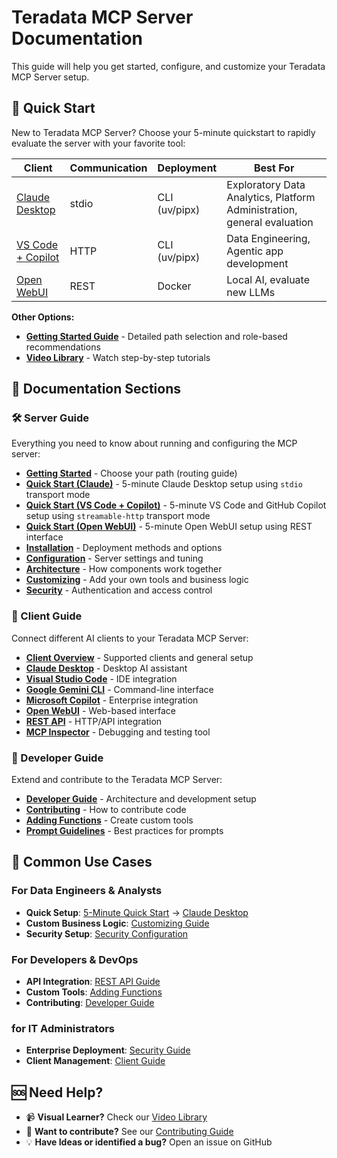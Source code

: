 # Teradata MCP Server Documentation

This guide will help you get started, configure, and customize your Teradata MCP Server setup.

## 🚀 Quick Start

New to Teradata MCP Server? Choose your 5-minute quickstart to rapidly evaluate the server with your favorite tool:

| **Client** | **Communication** | **Deployment** | **Best For** |
|------------|------------------|----------------|--------------|
| [Claude Desktop](server_guide/QUICK_START.md) | stdio | CLI (uv/pipx) | Exploratory Data Analytics, Platform Administration, general evaluation |
| [VS Code + Copilot](server_guide/QUICK_START_VSCODE.md) | HTTP | CLI (uv/pipx) | Data Engineering, Agentic app development |
| [Open WebUI](server_guide/QUICK_START_OPEN_WEBUI.md) | REST | Docker | Local AI, evaluate new LLMs |

**Other Options:**
- **[Getting Started Guide](server_guide/GETTING_STARTED.md)** - Detailed path selection and role-based recommendations
- **[Video Library](server_guide/VIDEO_LIBRARY.md)** - Watch step-by-step tutorials

## 📖 Documentation Sections

### 🛠 Server Guide
Everything you need to know about running and configuring the MCP server:

- **[Getting Started](server_guide/GETTING_STARTED.md)** - Choose your path (routing guide)
- **[Quick Start (Claude)](server_guide/QUICK_START.md)** - 5-minute Claude Desktop setup using `stdio` transport mode
- **[Quick Start (VS Code + Copilot)](server_guide/QUICK_START_VSCODE.md)** - 5-minute VS Code and GitHub Copilot setup using `streamable-http` transport mode
- **[Quick Start (Open WebUI)](server_guide/QUICK_START_OPEN_WEBUI.md)** - 5-minute Open WebUI setup using REST interface
- **[Installation](server_guide/INSTALLATION.md)** - Deployment methods and options
- **[Configuration](server_guide/CONFIGURATION.md)** - Server settings and tuning
- **[Architecture](server_guide/ARCHITECTURE.md)** - How components work together
- **[Customizing](server_guide/CUSTOMIZING.md)** - Add your own tools and business logic
- **[Security](server_guide/SECURITY.md)** - Authentication and access control

### 👥 Client Guide
Connect different AI clients to your Teradata MCP Server:

- **[Client Overview](client_guide/CLIENT_GUIDE.md)** - Supported clients and general setup
- **[Claude Desktop](client_guide/Claude_desktop.md)** - Desktop AI assistant
- **[Visual Studio Code](client_guide/Visual_Studio_Code.md)** - IDE integration
- **[Google Gemini CLI](client_guide/Google_Gemini_CLI.md)** - Command-line interface
- **[Microsoft Copilot](client_guide/Microsoft_copilot.md)** - Enterprise integration
- **[Open WebUI](client_guide/Open_WebUI.md)** - Web-based interface
- **[REST API](client_guide/Rest_API.md)** - HTTP/API integration
- **[MCP Inspector](client_guide/MCP_Inspector.md)** - Debugging and testing tool

### 🔧 Developer Guide
Extend and contribute to the Teradata MCP Server:

- **[Developer Guide](developer_guide/DEVELOPER_GUIDE.md)** - Architecture and development setup
- **[Contributing](developer_guide/CONTRIBUTING.md)** - How to contribute code
- **[Adding Functions](developer_guide/HOW_TO_ADD_YOUR_FUNCTION.md)** - Create custom tools
- **[Prompt Guidelines](developer_guide/PROMPT_DEFINITION_GUIDELINES.md)** - Best practices for prompts

## 🎯 Common Use Cases

### For Data Engineers & Analysts
- **Quick Setup**: [5-Minute Quick Start](server_guide/QUICK_START.md) → [Claude Desktop](client_guide/Claude_desktop.md)
- **Custom Business Logic**: [Customizing Guide](server_guide/CUSTOMIZING.md)
- **Security Setup**: [Security Configuration](server_guide/SECURITY.md)

### For Developers & DevOps
- **API Integration**: [REST API Guide](client_guide/Rest_API.md)
- **Custom Tools**: [Adding Functions](developer_guide/HOW_TO_ADD_YOUR_FUNCTION.md)
- **Contributing**: [Developer Guide](developer_guide/DEVELOPER_GUIDE.md)

### for IT Administrators
- **Enterprise Deployment**: [Security Guide](server_guide/SECURITY.md)
- **Client Management**: [Client Guide](client_guide/CLIENT_GUIDE.md)

## 🆘 Need Help?

- 📹 **Visual Learner?** Check our [Video Library](server_guide/VIDEO_LIBRARY.md)
- 🤝 **Want to contribute?** See our [Contributing Guide](developer_guide/CONTRIBUTING.md)
- 💡 **Have Ideas or identified a bug?** Open an issue on GitHub